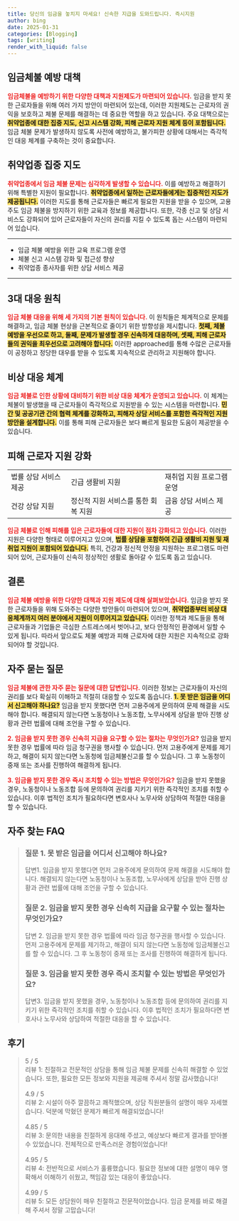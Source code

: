 ```yaml
---
title: 당신의 임금을 놓치지 마세요! 신속한 지급을 도와드립니다. 즉시지원
author: bing
date: 2025-01-31
categories: [Blogging]
tags: [writing]
render_with_liquid: false
---
```



<h2 id='임금체불 예방 대책'>임금체불 예방 대책</h2>

<p><b><span style="color: #ee2323;">임금체불을 예방하기 위한 다양한 대책과 지원제도가 마련되어 있습니다.</span></b> 임금을 받지 못한 근로자들을 위해 여러 가지 방안이 마련되어 있는데, 이러한 지원제도는 근로자의 권익을 보호하고 체불 문제를 해결하는 데 중요한 역할을 하고 있습니다. 주요 대책으로는 <b><span style="background-color: #ffe066;">취약업종에 대한 집중 지도, 신고 시스템 강화, 피해 근로자 지원 체계 등이 포함됩니다.</span></b> 임금 체불 문제가 발생하지 않도록 사전에 예방하고, 불가피한 상황에 대해서는 즉각적인 대응 체계를 구축하는 것이 중요합니다.</p>

<h2 id='취약업종 집중지도'>취약업종 집중 지도</h2>

<p><b><span style="color: #ee2323;">취약업종에서 임금 체불 문제는 심각하게 발생할 수 있습니다.</span></b> 이를 예방하고 해결하기 위해 특별한 지원이 필요합니다. <b><span style="background-color: #ffe066;">취약업종에서 일하는 근로자들에게는 집중적인 지도가 제공됩니다.</span></b> 이러한 지도를 통해 근로자들은 빠르게 필요한 지원을 받을 수 있으며, 고용주도 임금 체불을 방지하기 위한 교육과 정보를 제공합니다. 또한, 각종 신고 및 상담 서비스도 강화되어 있어 근로자들이 자신의 권리를 지킬 수 있도록 돕는 시스템이 마련되어 있습니다.</p>

<hr />

<ul>
    <li>임금 체불 예방을 위한 교육 프로그램 운영</li>
    <li>체불 신고 시스템 강화 및 접근성 향상</li>
    <li>취약업종 종사자를 위한 상담 서비스 제공</li>
</ul>

<hr />

<h2 id='3대 대응 원칙'>3대 대응 원칙</h2>

<p><b><span style="color: #ee2323;">임금 체불 대응을 위해 세 가지의 기본 원칙이 있습니다.</span></b> 이 원칙들은 체계적으로 문제를 해결하고, 임금 체불 현상을 근본적으로 줄이기 위한 방향성을 제시합니다. <b><span style="background-color: #ffe066;">첫째, 체불 예방을 우선으로 하고, 둘째, 문제가 발생할 경우 신속하게 대응하며, 셋째, 피해 근로자들의 권익을 최우선으로 고려해야 합니다.</span></b> 이러한 approached를 통해 수많은 근로자들이 공정하고 정당한 대우를 받을 수 있도록 지속적으로 관리하고 지원해야 합니다.</p>

<h2 id='비상 대응 체계'>비상 대응 체계</h2>

<p><b><span style="color: #ee2323;">임금 체불로 인한 상황에 대비하기 위한 비상 대응 체계가 운영되고 있습니다.</span></b> 이 체계는 체불이 발생했을 때 근로자들이 즉각적으로 지원받을 수 있는 시스템을 마련합니다. <b><span style="background-color: #ffe066;">민간 및 공공기관 간의 협력 체계를 강화하고, 피해자 상담 서비스를 포함한 즉각적인 지원 방안을 설계합니다.</span></b> 이를 통해 피해 근로자들은 보다 빠르게 필요한 도움이 제공받을 수 있습니다.</p>

<h2 id='피해 근로자 지원 강화'>피해 근로자 지원 강화</h2>

<table>
    <tr>
        <td>법률 상담 서비스 제공</td>
        <td>긴급 생활비 지원</td>
        <td>재취업 지원 프로그램 운영</td>
    </tr>
    <tr>
        <td>건강 상담 지원</td>
        <td>정신적 지원 서비스를 통한 회복 지원</td>
        <td>금융 상담 서비스 제공</td>
    </tr>
</table>

<p><b><span style="color: #ee2323;">임금 체불로 인해 피해를 입은 근로자들에 대한 지원이 점차 강화되고 있습니다.</span></b> 이러한 지원은 다양한 형태로 이루어지고 있으며, <b><span style="background-color: #ffe066;">법률 상담을 포함하여 긴급 생활비 지원 및 재취업 지원이 포함되어 있습니다.</span></b> 특히, 건강과 정신적 안정을 지원하는 프로그램도 마련되어 있어, 근로자들이 신속히 정상적인 생활로 돌아갈 수 있도록 돕고 있습니다.</p>

<h2 id='결론'>결론</h2>

<p><b><span style="color: #ee2323;">임금 체불 예방을 위한 다양한 대책과 지원 제도에 대해 살펴보았습니다.</span></b> 임금을 받지 못한 근로자들을 위해 도와주는 다양한 방안들이 마련되어 있으며, <b><span style="background-color: #ffe066;">취약업종부터 비상 대응체계까지 여러 분야에서 지원이 이루어지고 있습니다.</span></b> 이러한 정책과 제도들을 통해 근로자들과 기업들은 극심한 스트레스에서 벗어나고, 보다 안정적인 환경에서 일할 수 있게 됩니다. 따라서 앞으로도 체불 예방과 피해 근로자에 대한 지원은 지속적으로 강화되어야 할 것입니다.</p>

<h2 id='자주 묻는 질문'>자주 묻는 질문</h2>

<p><b><span style="color: #ee2323;">임금 체불에 관한 자주 묻는 질문에 대한 답변입니다.</span></b> 이러한 정보는 근로자들이 자신의 권리를 보다 확실히 이해하고 적절히 대응할 수 있도록 돕습니다. <b><span style="background-color: #ffe066;">1. 못 받은 임금을 어디서 신고해야 하나요?</span></b> 임금을 받지 못했다면 먼저 고용주에게 문의하여 문제 해결을 시도해야 합니다. 해결되지 않는다면 노동청이나 노동조합, 노무사에게 상담을 받아 진행 상황과 관련 법률에 대해 조언을 구할 수 있습니다.</p>

<p><b><span style="color: #ee2323;">2. 임금을 받지 못한 경우 신속히 지급을 요구할 수 있는 절차는 무엇인가요?</span></b> 임금을 받지 못한 경우 법률에 따라 임금 청구권을 행사할 수 있습니다. 먼저 고용주에게 문제를 제기하고, 해결이 되지 않는다면 노동청에 임금체불신고를 할 수 있습니다. 그 후 노동청이 중재 또는 조사를 진행하여 해결하게 됩니다.</p>

<p><b><span style="color: #ee2323;">3. 임금을 받지 못한 경우 즉시 조치할 수 있는 방법은 무엇인가요?</span></b> 임금을 받지 못했을 경우, 노동청이나 노동조합 등에 문의하여 권리를 지키기 위한 즉각적인 조치를 취할 수 있습니다. 이후 법적인 조치가 필요하다면 변호사나 노무사와 상담하여 적절한 대응을 할 수 있습니다.</p>


<h2 id='자주_찾는_FAQ'>자주 찾는 FAQ</h2>
<div itemscope="" itemtype="https://schema.org/FAQPage"> 
<blockquote> 
<div itemscope="" itemprop="mainEntity" itemtype="https://schema.org/Question"> 
<h3 itemprop="name">질문 1. 못 받은 임금을 어디서 신고해야 하나요?</h3> 
<div itemscope="" itemprop="acceptedAnswer" itemtype="https://schema.org/Answer"> 
<span itemprop="text"> 
<p>답변1. 임금을 받지 못했다면 먼저 고용주에게 문의하여 문제 해결을 시도해야 합니다. 해결되지 않는다면 노동청이나 노동조합, 노무사에게 상담을 받아 진행 상황과 관련 법률에 대해 조언을 구할 수 있습니다.</p> 
</span> 
</div> 
</div> 

<div itemscope="" itemprop="mainEntity" itemtype="https://schema.org/Question"> 
<h3 itemprop="name">질문 2. 임금을 받지 못한 경우 신속히 지급을 요구할 수 있는 절차는 무엇인가요?</h3> 
<div itemscope="" itemprop="acceptedAnswer" itemtype="https://schema.org/Answer"> 
<span itemprop="text"> 
<p>답변 2. 임금을 받지 못한 경우 법률에 따라 임금 청구권을 행사할 수 있습니다. 먼저 고용주에게 문제를 제기하고, 해결이 되지 않는다면 노동청에 임금체불신고를 할 수 있습니다. 그 후 노동청이 중재 또는 조사를 진행하여 해결하게 됩니다.</p> 
</span> 
</div> 
</div> 

<div itemscope="" itemprop="mainEntity" itemtype="https://schema.org/Question"> 
<h3 itemprop="name">질문 3. 임금을 받지 못한 경우 즉시 조치할 수 있는 방법은 무엇인가요?</h3> 
<div itemscope="" itemprop="acceptedAnswer" itemtype="https://schema.org/Answer"> 
<span itemprop="text"> 
<p>답변3. 임금을 받지 못했을 경우, 노동청이나 노동조합 등에 문의하여 권리를 지키기 위한 즉각적인 조치를 취할 수 있습니다. 이후 법적인 조치가 필요하다면 변호사나 노무사와 상담하여 적절한 대응을 할 수 있습니다.</p> 
</span> 
</div> 
</div> 
</blockquote> 
</div>
<h2 id='후기'>후기</h2>
<div itemscope itemtype="https://schema.org/Product">
  <blockquote>
  <div itemprop="review" itemscope itemtype="https://schema.org/Review">
      <div itemprop="reviewRating" itemscope itemtype="https://schema.org/Rating"> <span itemprop="ratingValue">5</span> / <span itemprop="bestRating">5</span> </div>
      <span itemprop="reviewBody">리뷰 1: 친절하고 전문적인 상담을 통해 임금 체불 문제를 신속히 해결할 수 있었습니다. 또한, 필요한 모든 정보와 지원을 제공해 주셔서 정말 감사했습니다!</span>
  </div>
  <br>
  <div itemprop="review" itemscope itemtype="https://schema.org/Review">
      <div itemprop="reviewRating" itemscope itemtype="https://schema.org/Rating"> <span itemprop="ratingValue">4.9</span> / <span itemprop="bestRating">5</span> </div>
      <span itemprop="reviewBody">리뷰 2: 시설이 아주 깔끔하고 쾌적했으며, 상담 직원분들의 설명이 매우 자세했습니다. 덕분에 막혔던 문제가 빠르게 해결되었습니다!</span>
  </div>
  <br>
  <div itemprop="review" itemscope itemtype="https://schema.org/Review">
      <div itemprop="reviewRating" itemscope itemtype="https://schema.org/Rating"> <span itemprop="ratingValue">4.85</span> / <span itemprop="bestRating">5</span> </div>
      <span itemprop="reviewBody">리뷰 3: 문의한 내용을 친절하게 응대해 주셨고, 예상보다 빠르게 결과를 받아볼 수 있었습니다. 전체적으로 만족스러운 경험이었습니다!</span>
  </div>
  <br>
  <div itemprop="review" itemscope itemtype="https://schema.org/Review">
      <div itemprop="reviewRating" itemscope itemtype="https://schema.org/Rating"> <span itemprop="ratingValue">4.95</span> / <span itemprop="bestRating">5</span> </div>
      <span itemprop="reviewBody">리뷰 4: 전반적으로 서비스가 훌륭했습니다. 필요한 정보에 대한 설명이 매우 명확해서 이해하기 쉬웠고, 책임감 있는 대응이 좋았습니다.</span>
  </div>
  <br>
  <div itemprop="review" itemscope itemtype="https://schema.org/Review">
      <div itemprop="reviewRating" itemscope itemtype="https://schema.org/Rating"> <span itemprop="ratingValue">4.99</span> / <span itemprop="bestRating">5</span> </div>
      <span itemprop="reviewBody">리뷰 5: 모든 상담원이 매우 친절하고 전문적이었습니다. 임금 문제를 바로 해결해 주셔서 정말 고맙습니다!</span>
  </div>
  </blockquote>
</div>
